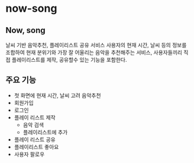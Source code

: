 # now-song

## Now, song

날씨 기반 음악추천, 플레이리스트 공유 서비스
사용자의 현재 시간, 날씨 등의 정보를 조합하여 현재 분위기와 가장 잘 어울리는 음악을 추천해주는 서비스,
사용자들끼리 직접 플레이리스트를 제작, 공유할수 있는 기능을 포함한다.


## 주요 기능

- 첫 화면에 현재 시간, 날씨 고려 음악추천
- 회원가입
- 로그인
- 플레이 리스트 제작
    - 음악 검색
    - 플레이리스트에 추가
- 플레이 리스트 공유
- 플레이리스트 좋아요
- 사용자 팔로우

